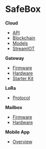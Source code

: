 # SafeBox

__Cloud__

* [API](docs/API.md)
* [Blockchain](#)
* [Models](docs/Models.md)
* [StreamIOT](#)

__Gateway__

* [Firmware](#)
* [Hardware](#)
* [Starter Kit](#)

__LoRa__

* [Protocol](docs/LoRa.md)

__Mailbox__

* [Firmware](#)
* [Hardware](#)

__Mobile App__

* [Overview](#)
